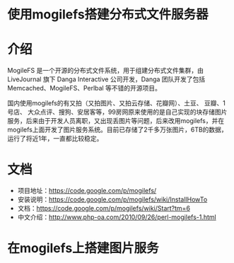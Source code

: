 使用mogilefs搭建分布式文件服务器
=============================

# 介绍
MogileFS 是一个开源的分布式文件系统，用于组建分布式文件集群，由 LiveJournal 旗下 Danga Interactive 公司开发，Danga 团队开发了包括 Memcached、MogileFS、Perlbal 等不错的开源项目。

国内使用mogilefs的有又拍（又拍图片、又拍云存储、花瓣网）、土豆、 豆瓣、1号店、 大众点评、搜狗、安居客等，99房网原来使用的是自己实现的块存储图片服务，后来由于开发人员离职，又出现丢图片等问题，后来改用mogilefs，并在mogilefs上面开发了图片服务系统。目前已存储了2千多万张图片，6TB的数据，运行了将近1年，一直都比较稳定。

# 文档
*  项目地址：<https://code.google.com/p/mogilefs/>
*  安装说明：<https://code.google.com/p/mogilefs/wiki/InstallHowTo>
*  文档：<https://code.google.com/p/mogilefs/wiki/Start?tm=6>
*  中文介绍：<http://www.php-oa.com/2010/09/26/perl-mogilefs-1.html>

# 在mogilefs上搭建图片服务



  



